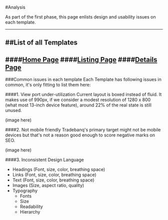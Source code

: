 #Analysis

As part of the first phase, this page enlists design and usability issues on each template.

---
##List of all Templates
---
####[Home Page](home.md)
####[Listing Page](listing.md)
####[Details Page](details.md)
---

###Common issues in each template
Each Template has following issues in common, it's only fitting to list them here:

####1. View port under-utilization
Current layout is boxed instead of fluid. It makes use of 990px, if we consider a modest resolution of 1280 x 800 (what most 13-inch device feature), around 22% of the real state is still unused.

(image here)

####2. Not mobile friendly
Tradebanq's primary target might not be mobile devices but that's not a reason good enough to score negative marks on SEO.

(image here)

####3. Inconsistent Design Language
- Headings (Font, size, color, breathing space)
- Links (Font, size, color, breathing space)
- Text (Font, size, color, breathing space)
- Images (Size, aspect ratio, quality)
- Typography
	- Fonts
	- Size
	- Readability
	- Hierarchy


